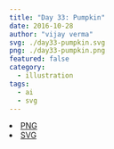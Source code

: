 ```yaml
---
title: "Day 33: Pumpkin"
date: 2016-10-28
author: "vijay verma"
svg: ./day33-pumpkin.svg
png: ./day33-pumpkin.png
featured: false
category:
  - illustration
tags:
  - ai
  - svg
---
```

<li><a href="./day33-pumpkin.png" download className="btn-png">PNG</a></li>
<li><a href="./day33-pumpkin.svg" download className="btn-svg">SVG</a></li>
